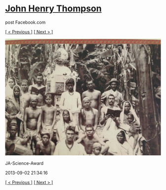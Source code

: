 # [John Henry Thompson](../README.md)
post Facebook.com

[[ < Previous ]](2013-09-02-24.md) [[ Next > ]](2013-09-02-26.md)

[![](../media/2013-09-02/JA-Science-Award-14.jpg)](../README.md)

JA-Science-Award

2013-09-02 21:34:16

[[ < Previous ]](2013-09-02-24.md) [[ Next > ]](2013-09-02-26.md)